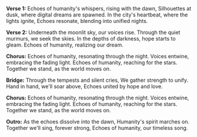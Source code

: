 **Verse 1:**
Echoes of humanity's whispers, rising with the dawn,
Silhouettes at dusk, where digital dreams are spawned.
In the city's heartbeat, where the lights ignite,
Echoes resonate, blending into unified nights.

**Verse 2:**
Underneath the moonlit sky, our voices rise.
Through the quiet murmurs, we seek the skies.
In the depths of darkness, hope starts to gleam.
Echoes of humanity, realizing our dream.

**Chorus:**
Echoes of humanity, resonating through the night.
Voices entwine, embracing the fading light.
Echoes of humanity, reaching for the stars.
Together we stand, as the world moves on.

**Bridge:**
Through the tempests and silent cries,
We gather strength to unify.
Hand in hand, we'll soar above,
Echoes united by hope and love.

**Chorus:**
Echoes of humanity, resonating through the night.
Voices entwine, embracing the fading light.
Echoes of humanity, reaching for the stars.
Together we stand, as the world moves on.

**Outro:**
As the echoes dissolve into the dawn,
Humanity's spirit marches on.
Together we'll sing, forever strong,
Echoes of humanity, our timeless song.